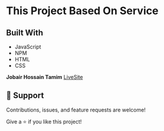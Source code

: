 # This Project Based On Service 

## Built With

- JavaScript
- NPM
- HTML
- CSS

**Jobair Hossain Tamim**
[LiveSite](https://todosite-jht-784.netlify.app/ "Jobair Hossain")
## 🤝 Support

Contributions, issues, and feature requests are welcome!

Give a ⭐️ if you like this project!


